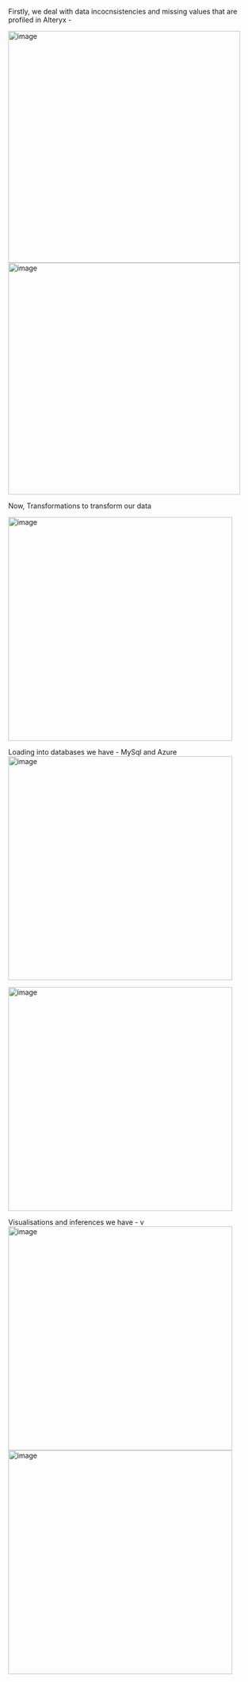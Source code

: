 Firstly, we deal with data incocnsistencies and missing values that are profiled in Alteryx  - 

<img width="468" alt="image" src="https://github.com/manya-reddy/LA_Crime/assets/113812925/57287d2d-4a9b-44fe-8029-7907af70b3eb">
<img width="468" alt="image" src="https://github.com/manya-reddy/LA_Crime/assets/113812925/dc192413-a2c3-435e-95d0-bfdb6d3ea4f8">


Now, Transformations to transform our data










<img width="452" alt="image" src="https://github.com/manya-reddy/LA_Crime/assets/113812925/d254d214-c53f-4b40-9b72-ffa8e8673e37">

Loading into databases we have - MySql and Azure
<img width="452" alt="image" src="https://github.com/manya-reddy/LA_Crime/assets/113812925/f8ad1759-7ecd-4f44-9073-0c10d85ca0d2">


<img width="452" alt="image" src="https://github.com/manya-reddy/LA_Crime/assets/113812925/bd3d6067-2bc9-4020-ad1f-e8ddad829127">


Visualisations and inferences we have -
v<img width="452" alt="image" src="https://github.com/manya-reddy/LA_Crime/assets/113812925/047fbc50-ba2d-4cf7-a3f1-9e4c90dbcb35">
<img width="452" alt="image" src="https://github.com/manya-reddy/LA_Crime/assets/113812925/1be602e3-7618-4405-a7fb-d06a15d092db">

